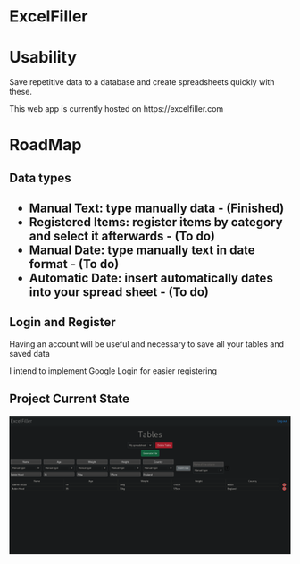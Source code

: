 # ExcelFiller
<h1>Usability</h1>
<p>Save repetitive data to a database and create spreadsheets quickly with these.</p>
<p>This web app is currently hosted on https://excelfiller.com
<h1>RoadMap</h1>
<h2>Data types<h2>
  <ul>
    <li>Manual Text: type manually data - (Finished)</li>
    <li>Registered Items: register items by category and select it afterwards - (To do)</li>
    <li>Manual Date: type manually text in date format - (To do)</li>
    <li>Automatic Date: insert automatically dates into your spread sheet - (To do)</li>
  </ul>
<h2>Login and Register</h2>
  <p>Having an account will be useful and necessary to save all your tables and saved data</p>
  <p>I intend to implement Google Login for easier registering</p>

<h2>Project Current State</h2>
<img src="./client/public/sampleProject.png"></img>
